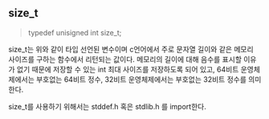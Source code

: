 ## size_t

> typedef unisigned int size_t;

size_t는 위와 같이 타입 선언된 변수이며 c언어에서 주로 문자열 길이와 같은 메모리 사이즈를 구하는 함수에서 리턴되는 값이다.
메모리의 길이에 대해 음수를 표시할 이유가 없기 때문에 저장할 수 있는 int 최대 사이즈를 저장하도록 되어 있고, 64비트 운영체제에서는 부호없는 64비트 정수, 32비트 운영체제에서는 부호없는 32비트 정수를 의미한다.

size_t를 사용하기 위해서는 stddef.h 혹은 stdlib.h 를 import한다.

